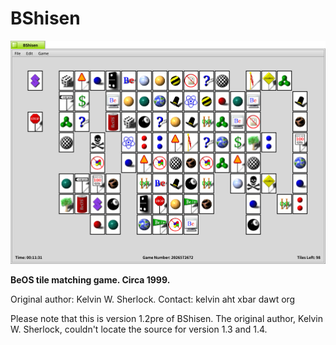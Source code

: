 BShisen
=======
![Screenshot](Screenshot.png)

**BeOS tile matching game.  Circa 1999.**

Original author: Kelvin W. Sherlock.
Contact: kelvin aht xbar dawt org

Please note that this is version 1.2pre of BShisen.
The original author, Kelvin W. Sherlock, couldn't locate the source for version 1.3 and 1.4.
